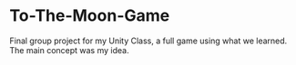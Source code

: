 # To-The-Moon-Game
Final group project for my Unity Class, a full game using what we learned. The main concept was my idea.
